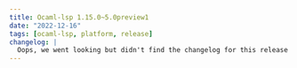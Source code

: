 ```yaml
---
title: Ocaml-lsp 1.15.0~5.0preview1
date: "2022-12-16"
tags: [ocaml-lsp, platform, release]
changelog: |
  Oops, we went looking but didn't find the changelog for this release 🙈
---
```

